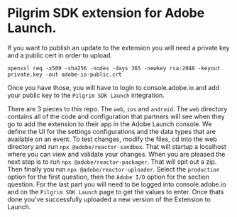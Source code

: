 # Pilgrim SDK extension for Adobe Launch.

If you want to publish an update to the extension you will need a private key and a public cert in order to upload.

```
openssl req -x509 -sha256 -nodes -days 365 -newkey rsa:2048 -keyout private.key -out adobe-io-public.crt
```

Once you have those, you will have to login to console.adobe.io and add your public key to the `Pilgrim SDK Launch` integration.

There are 3 pieces to this repo. The `web`, `ios` and `android`. The `web` directory contains all of the code and configuration 
that partners will see when they go to add the extension to their app in the Adobe Launch console. We define the UI for the settings 
configurations and the data types that are available on an event. To test changes, modify the files, cd into the web directory and run 
`npx @adobe/reactor-sandbox`. That will startup a localhost where you can view and validate your changes. When you are pleased the next 
step is to run `npx @adobe/reactor-packager`. That will spit out a zip. Then finally you run `npx @adobe/reactor-uploader`. Select the `production` 
option for the first question, then the `Adobe I/O` option for the section question. For the last part you will need to be logged into 
console.adobe.io and on the `Pilgrim SDK Launch` page to get the values to enter. Once thats done you've successfully uploaded a new version 
of the Extension to Launch.



